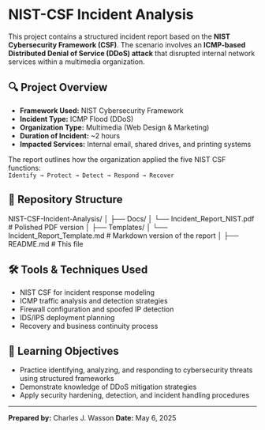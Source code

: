 # NIST-CSF Incident Analysis

This project contains a structured incident report based on the **NIST Cybersecurity Framework (CSF)**. The scenario involves an **ICMP-based Distributed Denial of Service (DDoS) attack** that disrupted internal network services within a multimedia organization.

## 🔍 Project Overview

- **Framework Used:** NIST Cybersecurity Framework  
- **Incident Type:** ICMP Flood (DDoS)  
- **Organization Type:** Multimedia (Web Design & Marketing)  
- **Duration of Incident:** ~2 hours  
- **Impacted Services:** Internal email, shared drives, and printing systems  

The report outlines how the organization applied the five NIST CSF functions:  
`Identify → Protect → Detect → Respond → Recover`

## 📁 Repository Structure

NIST-CSF-Incident-Analysis/
│
├── Docs/
│ └── Incident_Report_NIST.pdf # Polished PDF version
│
├── Templates/
│ └── Incident_Report_Template.md # Markdown version of the report
│
├── README.md # This file


## 🛠️ Tools & Techniques Used

- NIST CSF for incident response modeling
- ICMP traffic analysis and detection strategies
- Firewall configuration and spoofed IP detection
- IDS/IPS deployment planning
- Recovery and business continuity process

## 🎯 Learning Objectives

- Practice identifying, analyzing, and responding to cybersecurity threats using structured frameworks
- Demonstrate knowledge of DDoS mitigation strategies
- Apply security hardening, detection, and incident handling procedures

---

**Prepared by:** Charles J. Wasson 
**Date:** May 6, 2025



